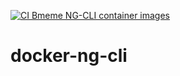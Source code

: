 [![CI Bmeme NG-CLI container images](https://github.com/bmeme/docker-ng-cli/actions/workflows/ci.yml/badge.svg)](https://github.com/bmeme/docker-ng-cli/actions/workflows/ci.yml)
# docker-ng-cli
